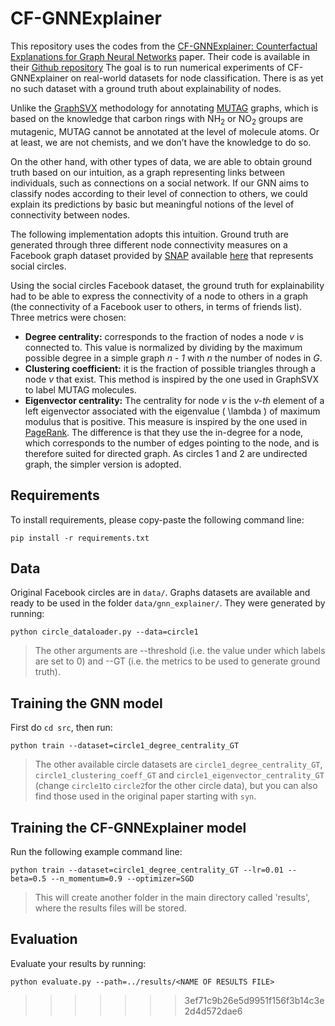 # CF-GNNExplainer

This repository uses the codes from the [CF-GNNExplainer: Counterfactual Explanations for Graph Neural Networks](https://arxiv.org/abs/2102.03322) paper. Their code is available in their  [Github repository](https://github.com/a-lucic/cf-gnnexplainer/tree/main) The goal is to run numerical experiments of CF-GNNExplainer on real-world datasets for node classification. There is as yet no such dataset with a ground truth about explainability of nodes.

Unlike the [GraphSVX](https://arxiv.org/pdf/2104.10482.pdf) methodology for annotating [MUTAG](https://huggingface.co/datasets/graphs-datasets/MUTAG) graphs, which is based on the knowledge that carbon rings with NH<sub>2</sub> or NO<sub>2</sub> groups are mutagenic, MUTAG cannot be annotated at the level of molecule atoms. Or at least, we are not chemists, and we don’t have the knowledge to do so.

On the other hand, with other types of data, we are able to obtain ground truth based on our intuition, as a graph representing links between individuals, such as connections on a social network. If our GNN aims to classify nodes according to their level of connection to others, we could explain its predictions by basic but meaningful notions of the level of connectivity between nodes.

The following implementation adopts this intuition. Ground truth are generated through three different node connectivity measures on a Facebook graph dataset provided by [SNAP](http://snap.stanford.edu) available [here](http://snap.stanford.edu/data/ego-Facebook.html) that represents social circles.

Using the social circles Facebook dataset, the ground truth for explainability had to be able to express the connectivity of a node to others in a graph (the connectivity of a Facebook user to others, in terms of friends list). Three metrics were chosen:

- **Degree centrality:** corresponds to the fraction of nodes a node *v* is connected to. This value is normalized by dividing by the maximum possible degree in a simple graph *n - 1* with *n* the number of nodes in *G*.
- **Clustering coefficient:** it is the fraction of possible triangles through a node *v* that exist. This method is inspired by the one used in GraphSVX to label MUTAG molecules.
- **Eigenvector centrality:** The centrality for node *v* is the *v-th* element of a left eigenvector associated with the eigenvalue \( \lambda \) of maximum modulus that is positive. This measure is inspired by the one used in [PageRank](https://www.cis.upenn.edu/~mkearns/teaching/NetworkedLife/pagerank.pdf). The difference is that they use the in-degree for a node, which corresponds to the number of edges pointing to the node, and is therefore suited for directed graph. As circles 1 and 2 are undirected graph, the simpler version is adopted.

## Requirements
To install requirements, please copy-paste the following command line:
```shell
pip install -r requirements.txt
```

## Data
Original Facebook circles are in ```data/```. Graphs datasets are available and ready to be used in the folder ```data/gnn_explainer/```. They were generated by running:
```shell
python circle_dataloader.py --data=circle1
```
> The other arguments are --threshold (i.e. the value under which labels are set to 0) and --GT (i.e. the metrics to be used to generate ground truth).


## Training the GNN model
First do ```cd src```, then run:
```shell
python train --dataset=circle1_degree_centrality_GT
```
> The other available circle datasets are ```circle1_degree_centrality_GT```, ```circle1_clustering_coeff_GT``` and ```circle1_eigenvector_centrality_GT``` (change ```circle1```to ```circle2```for the other circle data), but you can also find those used in the original paper starting with ```syn```.

## Training the CF-GNNExplainer model
Run the following example command line:
```shell
python train --dataset=circle1_degree_centrality_GT --lr=0.01 --beta=0.5 --n_momentum=0.9 --optimizer=SGD
```
> This will create another folder in the main directory called 'results', where the results files will be stored.

## Evaluation

Evaluate your results by running:
```shell
python evaluate.py --path=../results/<NAME OF RESULTS FILE>
```
>>>>>>> 3ef71c9b26e5d9951f156f3b14c3e2d4d572dae6
